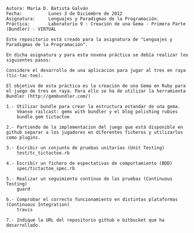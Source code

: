 	Autora:	María D. Batista Galván
	Fecha:			Lunes 3 de Diciembre de 2012
	Asignatura:		Lenguajes y Paradigmas de la Programación.
	Práctica:		Laboratorio 9 : Creación de una Gema - Primera Parte (Bundler) - VIRTUAL

	Este repositorio está creado para la asignatura de "Lenguajes y Paradigmas de la Programación".

	En dicha asignatura y para esta novena práctica se debía realizar los siguientes pasos:

	Considere el desarrollo de una aplicación para jugar al tres en raya (tic-tac-toe). 

	El objetivo de esta práctica es la creación de una Gema en Ruby para el juego de tres en raya. Para ello se ha de utilizar la herramienta Bundler (http://gembundler.com/)

	1.- Utilizar bundle para crear la estructura estandar de una gema.
		Véanse railcast: gems with bundler y el blog polishing rubies
		bundle gem tictactoe

	2.- Partiendo de la implementacion del juego que está disponible en github separar a los jugadores en diferentes ficheros y utilizarlos como plugins.

	3.- Escribir un conjunto de pruebas unitarias (Unit Testing)
		test/tc_tictactoe.rb

	4.- Escribir un fichero de espectativas de comportamiento (BDD)
		spec/tictactoe_spec.rb

	5.- Realizar un seguimiento continuo de las pruebas (Continuous Testing)
		guard

	6.- Comprobar el correcto funcionamiento en distintas plataformas (Continuous Integration)
		travis

	7.- Indique la URL del repositorio github o bitbucket que ha desarrollado.
